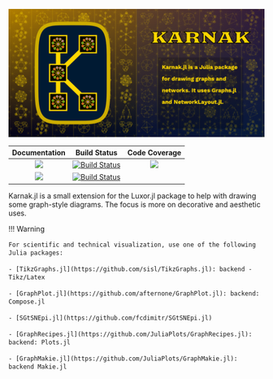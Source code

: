 ![karnak splash image](docs/src/assets/figures/karnak-social-media-preview.png)

| **Documentation**                       | **Build Status**                          | **Code Coverage**               |
|:---------------------------------------:|:-----------------------------------------:|:-------------------------------:|
| [![][docs-stable-img]][docs-stable-url] | [![Build Status][ci-img]][ci-url]         | [![][codecov-img]][codecov-url] |
| [![][docs-development-img]][docs-development-url] | [![Build Status][appvey-img]][appvey-url] |                                 |


Karnak.jl is a small extension for the Luxor.jl package to help with drawing some graph-style diagrams. The focus is more on decorative and aesthetic uses.

!!! Warning

	For scientific and technical visualization, use one of the following Julia packages:

	- [TikzGraphs.jl](https://github.com/sisl/TikzGraphs.jl): backend - Tikz/Latex

	- [GraphPlot.jl](https://github.com/afternone/GraphPlot.jl): backend: Compose.jl

	- [SGtSNEpi.jl](https://github.com/fcdimitr/SGtSNEpi.jl)

	- [GraphRecipes.jl](https://github.com/JuliaPlots/GraphRecipes.jl): backend: Plots.jl

	- [GraphMakie.jl](https://github.com/JuliaPlots/GraphMakie.jl): backend Makie.jl


[docs-development-img]: https://img.shields.io/badge/docs-development-blue
[docs-development-url]: http://github.com/cormullion/Karnak.jl/dev/

[docs-stable-img]: https://img.shields.io/badge/docs-stable-blue.svg
[docs-stable-url]: http://github.com/cormullion/Karnak.jl/stable/

[appvey-img]: https://ci.appveyor.com/api/projects/status/6pq9v30famcoe3dd?svg=true
[appvey-url]: https://ci.appveyor.com/project/cormullion/karnak-jl/branch/master

[codecov-img]: https://codecov.io/gh/cormullion/Karnak.jl/branch/master/graph/badge.svg
[codecov-url]: https://codecov.io/gh/cormullion/Karnak.jl

[ci-img]: https://github.com/cormullion/Karnak.jl/workflows/CI/badge.svg
[ci-url]: https://github.com/cormullion/Karnak.jl/actions?query=workflow%3ACI
